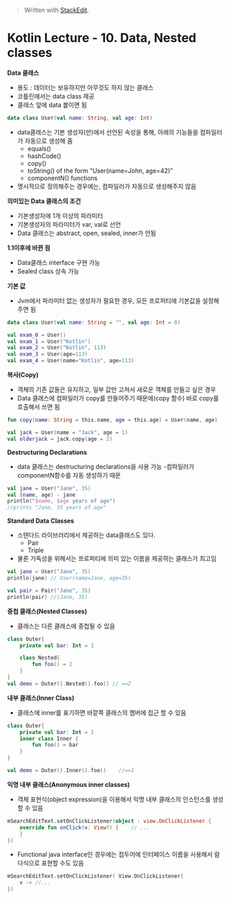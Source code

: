 


> Written with [StackEdit](https://stackedit.io/).
# Kotlin Lecture - 10. Data, Nested classes

**Data 클래스**
- 용도 : 데이터는 보유하지만 아무것도 하지 않는 클래스
- 코틀린에서는 data class 제공
- 클래스 앞에 data 붙이면 됨
```kotlin
data class User(val name: String, val age: Int)
```
- data클래스는 기본 생성자(만)에서 선언된 속성을 통해, 아래의 기능들을 컴파일러가 자동으로 생성해 줌
	* equals()
	* hashCode()
	* copy()
	* toString() of the form "User(name=John, age=42)"
	* componentN() functions
- 명시적으로 정의해주는 경우에는, 컴파일러가 자동으로 생성해주지 않음

**의미있는 Data 클래스의 조건**
- 기본생성자에 1개 이상의 파라미터
- 기본생성자의 파라미터가 var, val로 선언
- Data 클래스는 abstract, open, sealed, inner가 안됨

**1.1이후에 바뀐 점**
- Data클래스 interface 구현 가능
- Sealed class 상속 가능

**기본 값**
- Jvm에서 파라미터 없는 생성자가 필요한 경우, 모든 프로퍼티에 기본값을 설정해 주면 됨
```kotlin
data class User(val name: String = "", val age: Int = 0)
```
```kotlin
val exam_0 = User()
val exam_1 = User("Kotlin")
val exam_2 = User("Kotlin", 113)
val exam_3 = User(age=113)
val exam_4 = User(name="Kotlin", age=113)
```

**복사(Copy)**
- 객체의 기존 값들은 유지하고, 일부 값만 고쳐서 새로운 객체를 만들고 싶은 경우
- Data 클래스에 컴파일러가 copy를 만들어주기 때문에(copy 함수) 바로 copy를 호출해서 쓰면 됨
```kotlin
fun copy(name: String = this.name, age = this.age) = User(name, age)
```
```kotlin
val jack = User(name = "Jack", age = 1)
val olderjack = jack.copy(age = 2)
```
**Destructuring Declarations**
- data 클래스는 destructuring declarations을 사용 가능
-컴파일러가 componentN함수를 자동 생성하기 때문
```kotlin
val jane = User("Jane", 35)
val (name, age) - jane
println("$name, $age years of age")
//prints "Jane, 35 years of age"
```
 **Standard Data Classes**
 - 스탠다드 라이브러리에서 제공하는 data클래스도 있다.
	 * Pair
	 * Triple
- 물론 가독성을 위해서는 프로퍼티에 의미 있는 이름을 제공하는 클래스가 최고임
```kotlin
val jane = User("Jane", 35)
println(jane) // User(name=Jane, age=35)

val pair = Pair("Jane", 35)
println(pair) //(Jane, 35)
```

**중첩 클래스(Nested Classes)**
- 클래스는 다른 클래스에 중첩될 수 있음
```kotlin
class Outer{
	private val bar: Int = 1

	class Nested{
		fun foo() = 2
	}
}
val demo = Outer().Nested().foo() // ==2
```

**내부 클래스(Inner Class)**
- 클래스에 inner를 표기하면 바깥쪽 클래스의 멤버에 접근 할 수 있음
```kotlin
class Outer{
	private val bar: Int = 1
	inner class Inner {
		fun foo() = bar
	}
}

val demo = Outer().Inner().foo()	//==1
```

**익명 내부 클래스(Anonymous inner classes)**
- 객체 표현식(object expression)을 이용해서 익명 내부 클래스의 인스턴스를 생성할 수 있음
```kotlin
mSearchEditText.setOnClickListener(object : view.OnClickListener {
	override fun onClick(v: View?) {	// ...
	}
})
```
- Functional java interface인 경우에는 접두어에 인터페이스 이름을 사용해서 람다식으로 표현할 수도 있음
```kotlin
mSearchEditText.setOnClickListener( View.OnClickListener{
	v -> //...
})
```
<!--stackedit_data:
eyJoaXN0b3J5IjpbMTcyNTkwMTg5NSwxNTMxMzc4MTk1LC0xOD
U0NzU4NTgwLC0xNTMwMTczMDczLC01OTc3MDI1NSwtODY3OTI2
NDkxLC0xMjY1ODEyMzMzXX0=
-->